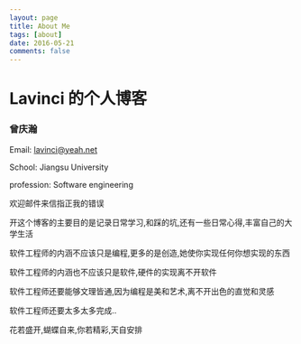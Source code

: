 ```yaml
---
layout: page
title: About Me
tags: [about]
date: 2016-05-21
comments: false
---
```


# Lavinci 的个人博客

### 曾庆瀚

Email:  lavinci@yeah.net

School: Jiangsu University

profession: Software engineering

欢迎邮件来信指正我的错误

开这个博客的主要目的是记录日常学习,和踩的坑,还有一些日常心得,丰富自己的大学生活

软件工程师的内涵不应该只是编程,更多的是创造,她使你实现任何你想实现的东西

软件工程师的内涵也不应该只是软件,硬件的实现离不开软件

软件工程师还要能够文理皆通,因为编程是美和艺术,离不开出色的直觉和灵感

软件工程师还要太多太多完成..

花若盛开,蝴蝶自来,你若精彩,天自安排





[]()



